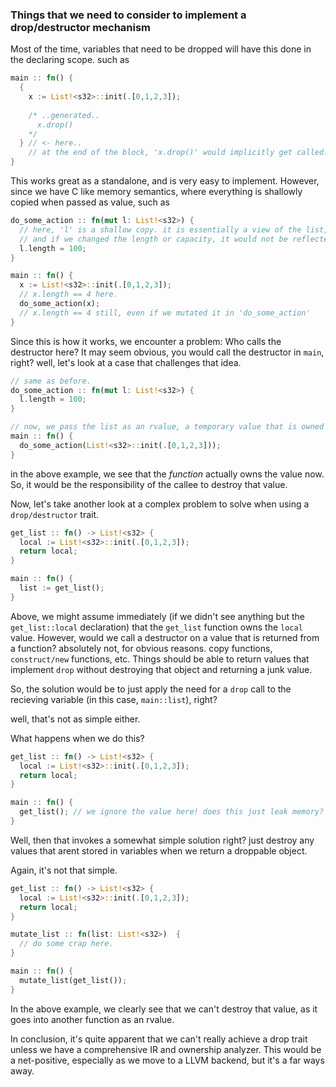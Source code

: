 

### Things that we need to consider to implement a drop/destructor mechanism

Most of the time, variables that need to be dropped will have this done in the declaring scope. such as

```rust
main :: fn() {
  {
    x := List!<s32>::init(.[0,1,2,3]);
    
    /* ..generated..
      x.drop()
    */
  } // <- here..
    // at the end of the block, 'x.drop()' would implicitly get called.
}
```

This works great as a standalone, and is very easy to implement. However, since we have
C like memory semantics, where everything is shallowly copied when passed as value, such as

```rust
do_some_action :: fn(mut l: List!<s32>) {
  // here, 'l' is a shallow copy. it is essentially a view of the list,
  // and if we changed the length or capacity, it would not be reflected in the original value.
  l.length = 100;
}

main :: fn() {
  x := List!<s32>::init(.[0,1,2,3]);
  // x.length == 4 here.
  do_some_action(x);
  // x.length == 4 still, even if we mutated it in 'do_some_action'
}
```

Since this is how it works, we encounter a problem: Who calls the destructor here? It may seem obvious,
you would call the destructor in `main`, right? well, let's look at a case that challenges that idea.

```rust
// same as before.
do_some_action :: fn(mut l: List!<s32>) {
  l.length = 100;
}

// now, we pass the list as an rvalue, a temporary value that is owned by the function.
main :: fn() {
  do_some_action(List!<s32>::init(.[0,1,2,3]));
}
```

in the above example, we see that the _function_ actually owns the value now. So, it would be the responsibility of the 
callee to destroy that value.


Now, let's take another look at a complex problem to solve when using a `drop/destructor` trait.

```rust
get_list :: fn() -> List!<s32> {
  local := List!<s32>::init(.[0,1,2,3]);
  return local;
}

main :: fn() {
  list := get_list();
}
```

Above, we might assume immediately (if we didn't see anything but the `get_list::local` declaration) that the `get_list` function
owns the `local` value. However, would we call a destructor on a value that is returned from a function? absolutely not, for obvious reasons.
copy functions, `construct/new` functions, etc. Things should be able to return values that implement `drop` without destroying that object
and returning a junk value.

So, the solution would be to just apply the need for a `drop` call to the recieving variable (in this case, `main::list`), right?

well, that's not as simple either.

What happens when we do this?

```rust 
get_list :: fn() -> List!<s32> {
  local := List!<s32>::init(.[0,1,2,3]);
  return local;
}

main :: fn() {
  get_list(); // we ignore the value here! does this just leak memory?
}
```

Well, then that invokes a somewhat simple solution right? just destroy any values that arent stored in variables when we return a droppable object. 

Again, it's not that simple.

```rust
get_list :: fn() -> List!<s32> {
  local := List!<s32>::init(.[0,1,2,3]);
  return local;
}

mutate_list :: fn(list: List!<s32>)  {
  // do some crap here.
}

main :: fn() {
  mutate_list(get_list());
}
```

In the above example, we clearly see that we can't destroy that value, as it goes into another function as an rvalue.

In conclusion, it's quite apparent that we can't really achieve a drop trait unless we have a comprehensive IR and ownership analyzer. This would be a net-positive, especially as we move to a LLVM backend, but it's a far ways away.